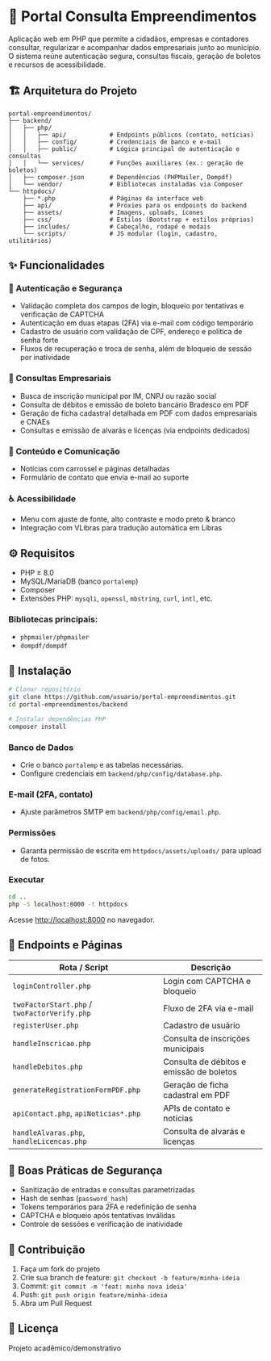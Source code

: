 
# 📘 Portal Consulta Empreendimentos

Aplicação web em PHP que permite a cidadãos, empresas e contadores consultar, regularizar e acompanhar dados empresariais junto ao município. O sistema reúne autenticação segura, consultas fiscais, geração de boletos e recursos de acessibilidade.

## 🏗 Arquitetura do Projeto

```
portal-empreendimentos/
├── backend/
│   ├── php/
│   │   ├── api/            # Endpoints públicos (contato, notícias)
│   │   ├── config/         # Credenciais de banco e e-mail
│   │   ├── public/         # Lógica principal de autenticação e consultas
│   │   └── services/       # Funções auxiliares (ex.: geração de boletos)
│   ├── composer.json       # Dependências (PHPMailer, Dompdf)
│   └── vendor/             # Bibliotecas instaladas via Composer
└── httpdocs/
    ├── *.php               # Páginas da interface web
    ├── api/                # Proxies para os endpoints do backend
    ├── assets/             # Imagens, uploads, ícones
    ├── css/                # Estilos (Bootstrap + estilos próprios)
    ├── includes/           # Cabeçalho, rodapé e modais
    └── scripts/            # JS modular (login, cadastro, utilitários)
```

## ✨ Funcionalidades

### 🔐 Autenticação e Segurança
- Validação completa dos campos de login, bloqueio por tentativas e verificação de CAPTCHA
- Autenticação em duas etapas (2FA) via e-mail com código temporário
- Cadastro de usuário com validação de CPF, endereço e política de senha forte
- Fluxos de recuperação e troca de senha, além de bloqueio de sessão por inatividade

### 🏢 Consultas Empresariais
- Busca de inscrição municipal por IM, CNPJ ou razão social
- Consulta de débitos e emissão de boleto bancário Bradesco em PDF
- Geração de ficha cadastral detalhada em PDF com dados empresariais e CNAEs
- Consultas e emissão de alvarás e licenças (via endpoints dedicados)

### 📰 Conteúdo e Comunicação
- Notícias com carrossel e páginas detalhadas
- Formulário de contato que envia e-mail ao suporte

### ♿ Acessibilidade
- Menu com ajuste de fonte, alto contraste e modo preto & branco
- Integração com VLibras para tradução automática em Libras

## ⚙️ Requisitos

- PHP ≥ 8.0
- MySQL/MariaDB (banco `portalemp`)
- Composer
- Extensões PHP: `mysqli`, `openssl`, `mbstring`, `curl`, `intl`, etc.

### Bibliotecas principais:
- `phpmailer/phpmailer`
- `dompdf/dompdf`

## 🚀 Instalação

```bash
# Clonar repositório
git clone https://github.com/usuario/portal-empreendimentos.git
cd portal-empreendimentos/backend

# Instalar dependências PHP
composer install
```

### Banco de Dados
- Crie o banco `portalemp` e as tabelas necessárias.
- Configure credenciais em `backend/php/config/database.php`.

### E-mail (2FA, contato)
- Ajuste parâmetros SMTP em `backend/php/config/email.php`.

### Permissões
- Garanta permissão de escrita em `httpdocs/assets/uploads/` para upload de fotos.

### Executar

```bash
cd ..
php -S localhost:8000 -t httpdocs
```

Acesse [http://localhost:8000](http://localhost:8000) no navegador.

## 📂 Endpoints e Páginas

| Rota / Script                        | Descrição                                      |
|-------------------------------------|------------------------------------------------|
| `loginController.php`              | Login com CAPTCHA e bloqueio                   |
| `twoFactorStart.php` / `twoFactorVerify.php` | Fluxo de 2FA via e-mail               |
| `registerUser.php`                 | Cadastro de usuário                            |
| `handleInscricao.php`             | Consulta de inscrições municipais              |
| `handleDebitos.php`               | Consulta de débitos e emissão de boletos       |
| `generateRegistrationFormPDF.php` | Geração de ficha cadastral em PDF              |
| `apiContact.php`, `apiNoticias*.php` | APIs de contato e notícias                  |
| `handleAlvaras.php`, `handleLicencas.php` | Consulta de alvarás e licenças        |

## 🔐 Boas Práticas de Segurança

- Sanitização de entradas e consultas parametrizadas
- Hash de senhas (`password_hash`)
- Tokens temporários para 2FA e redefinição de senha
- CAPTCHA e bloqueio após tentativas inválidas
- Controle de sessões e verificação de inatividade

## 🤝 Contribuição

1. Faça um fork do projeto
2. Crie sua branch de feature: `git checkout -b feature/minha-ideia`
3. Commit: `git commit -m 'feat: minha nova ideia'`
4. Push: `git push origin feature/minha-ideia`
5. Abra um Pull Request

## 📄 Licença

Projeto acadêmico/demonstrativo

